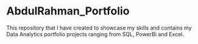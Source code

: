 # AbdulRahman_Portfolio
This repository that I have created to showcase my skills and contains my Data Analytics portfolio projects ranging from SQL, PowerBi and Excel.
